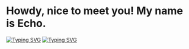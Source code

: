 # Howdy, nice to meet you! My name is Echo.

[![Typing SVG](https://readme-typing-svg.demolab.com/?lines=First+line+of+text;Second+line+of+text)](https://git.io/typing-svg)
[![Typing SVG](https://readme-typing-svg.demolab.com/?lines=Pythonista;Data+Analyst;Technical+Writer)](https://git.io/typing-svg)
